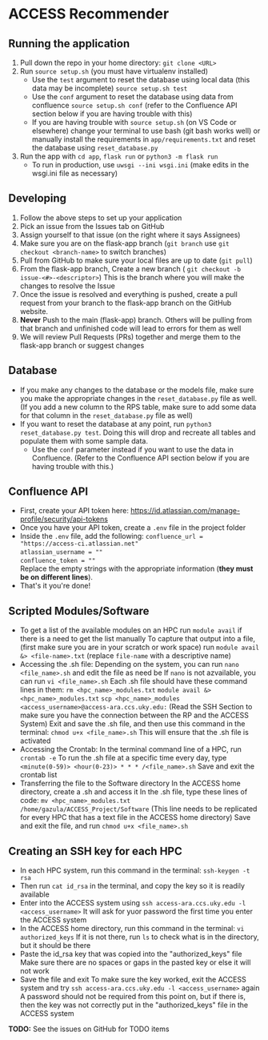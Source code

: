 # ACCESS Recommender
## Running the application
1. Pull down the repo in your home directory: ```git clone <URL>```
2. Run ```source setup.sh``` (you must have virtualenv installed)
    - Use the `test` argument to reset the database using local data (this data may be incomplete) `source setup.sh test`
    - Use the `conf` argument to reset the database using data from confluence `source setup.sh conf` (refer to the Confluence API section below if you are having trouble with this)
    - If you are having trouble with `source setup.sh` (on VS Code or elsewhere) 
    change your terminal to use bash (git bash works well) or manually install the requirements in `app/requirements.txt`
    and reset the database using `reset_database.py`
3. Run the app with  `cd app`, ```flask run``` or ```python3 -m flask run```
    - To run in production, use `uwsgi --ini wsgi.ini` (make edits in the wsgi.ini file as necessary)

## Developing
1. Follow the above steps to set up your application
2. Pick an issue from the Issues tab on GitHub 
3. Assign yourself to that issue (on the right where it says Assignees)
4. Make sure you are on the flask-app branch (```git branch``` use ```git checkout <branch-name>``` to switch branches)
5. Pull from GitHub to make sure your local files are up to date (```git pull```)
6. From the flask-app branch, Create a new branch ( ```git checkout -b issue-<#>-<descriptor>```)
    This is the branch where you will make the changes to resolve the Issue
7. Once the issue is resolved and everything is pushed, create a pull request from your branch to the flask-app branch on the GitHub website.
8. **Never** Push to the main (flask-app) branch. Others will be pulling from that branch and unfinished
    code will lead to errors for them as well
9. We will review Pull Requests (PRs) together and merge them to the flask-app branch or suggest changes

## Database
- If you make any changes to the database or the models file, make sure you make the appropriate changes in the
    ```reset_database.py``` file as well. (If you add a new column to the RPS table, 
    make sure to add some data for that column in the ```reset_database.py``` file as well)
- If you want to reset the database at any point, run ```python3 reset_database.py test```.
    Doing this will drop and recreate all tables and populate them with some sample data.
    - Use the `conf` parameter instead if you want to use the data in Confluence. (Refer to the Confluence API
    section below if you are having trouble with this.)

## Confluence API
- First, create your API token here: https://id.atlassian.com/manage-profile/security/api-tokens
- Once you have your API token, create a `.env` file in the project folder
- Inside the `.env` file, add the following:
    `confluence_url = "https://access-ci.atlassian.net"`  
    `atlassian_username = ""`  
    `confluence_token = ""`  
    Replace the empty strings with the appropriate information (**they must be on different lines**).
- That's it you're done!  

## Scripted Modules/Software
- To get a list of the available modules on an HPC run `module avail` if there is a need to get the list manually
     To capture that output into a file, (first make sure you are in your scratch or work space)
        run  `module avail &> <file-name>.txt` (replace `file-name` with a descriptive name)
- Accessing the .sh file:
      Depending on the system, you can run `nano <file_name>.sh` and edit the file as need be
          If `nano` is not azvailable, you can run `vi <file_name>.sh`
      Each .sh file should have these command lines in them:
          `rm <hpc_name>_modules.txt`
          `module avail &> <hpc_name>_modules.txt`
          `scp <hpc_name>_modules <access_username>@access-ara.ccs.uky.edu:` (Read the SSH Section to make sure you have the connection between the RP and the ACCESS System)
      Exit and save the .sh file, and then use this command in the terminal: `chmod u+x <file_name>.sh`
          This will ensure that the .sh file is activated
- Accessing the Crontab:
      In the terminal command line of a HPC, run `crontab -e`
      To run the .sh file at a specific time every day, type `<minute(0-59)> <hour(0-23)> * * * /<file_name>.sh`
      Save and exit the crontab list
- Transferring the file to the Software directory
      In the ACCESS home directory, create a .sh and access it
      In the .sh file, type these lines of code:
        `mv <hpc_name>_modules.txt /home/gazula/ACCESS_Project/Software`
        (This line needs to be replicated for every HPC that has a text file in the ACCESS home directory)
      Save and exit the file, and run `chmod u+x <file_name>.sh`

## Creating an SSH key for each HPC
- In each HPC system, run this command in the terminal: `ssh-keygen -t rsa`
- Then run `cat id_rsa` in the terminal, and copy the key so it is readily available
- Enter into the ACCESS system using `ssh access-ara.ccs.uky.edu -l <access_username>`
      It will ask for yuor password the first time you enter the ACCESS system
- In the ACCESS home directory, run this command in the terminal: `vi authorized_keys`
      If it is not there, run `ls` to check what is in the directory, but it should be there
- Paste the id_rsa key that was copied into the "authorized_keys" file
      Make sure there are no spaces or gaps in the pasted key or else it will not work
- Save the file and exit
      To make sure the key worked, exit the ACCESS system and try `ssh access-ara.ccs.uky.edu -l <access_username>` again
      A password should not be required from this point on, but if there is, then the key was not correctly put in the "authorized_keys" file in the ACCESS system

**TODO:**
See the issues on GitHub for TODO items
